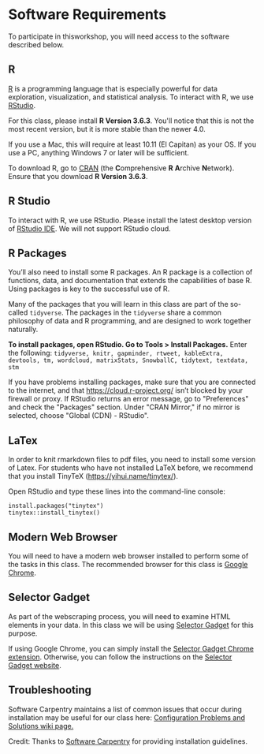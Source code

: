 # Software Requirements

To participate in thisworkshop, you will need access to the software described below. 

## R

[R](http://www.r-project.org/) is a programming language that is especially powerful for data exploration, visualization, and statistical analysis. To interact with R, we use [RStudio](http://www.rstudio.com/).

For this class, please install **R Version 3.6.3**. You'll notice that this is not the most recent version, but it is more stable than the newer 4.0. 

If you use a Mac, this will require at least 10.11 (El Capitan) as your OS. If you use a PC, anything Windows 7 or later will be sufficient.

To download R, go to [CRAN](https://cran.r-project.org/) (the **C**omprehensive **R** **A**rchive **N**etwork). Ensure that you download **R Version 3.6.3**.

## R Studio

To interact with R, we use RStudio. Please install the latest desktop version of [RStudio IDE](http://www.rstudio.com/ide/download/desktop). We will not support RStudio cloud.

## R Packages

You’ll also need to install some R packages. An R package is a collection of functions, data, and documentation that extends the capabilities of base R. Using packages is key to the successful use of R. 

Many of the packages that you will learn in this class are part of the so-called `tidyverse`. The packages in the `tidyverse` share a common philosophy of data and R programming, and are designed to work together naturally.

**To install packages, open RStudio. Go to Tools > Install Packages.** Enter the following: `tidyverse, knitr, gapminder, rtweet, kableExtra, devtools, tm, wordcloud, matrixStats, SnowballC, tidytext, textdata, stm`

If you have problems installing packages, make sure that you are connected to the internet, and that https://cloud.r-project.org/ isn’t blocked by your firewall or proxy. If RStudio returns an error message, go to "Preferences" and check the "Packages" section. Under "CRAN Mirror," if no mirror is selected, choose "Global (CDN) - RStudio". 

## LaTex

In order to knit rmarkdown files to pdf files, you need to install some version of Latex. For students who have not installed LaTeX before, we recommend that you install TinyTeX (https://yihui.name/tinytex/).

Open RStudio and type these lines into the command-line console:

```{r eval = F}
install.packages("tinytex")
tinytex::install_tinytex() 
```

## Modern Web Browser

You will need to have a modern web browser installed to perform some of the tasks in this class. The recommended browser for this class is [Google Chrome](https://www.google.co.uk/intl/en_uk/chrome/).

## Selector Gadget

As part of the webscraping process, you will need to examine HTML elements in your data. In this class we will be using [Selector Gadget](https://selectorgadget.com/) for this purpose.

If using Google Chrome, you can simply install the [Selector Gadget Chrome extension](https://chrome.google.com/webstore/detail/selectorgadget/mhjhnkcfbdhnjickkkdbjoemdmbfginb?hl=en). Otherwise, you can follow the instructions on the [Selector Gadget website](https://selectorgadget.com/).

## Troubleshooting

Software Carpentry maintains a list of common issues that occur during installation may be useful for our class here: [Configuration Problems and Solutions wiki page.](https://github.com/swcarpentry/workshop-template/wiki/Configuration-Problems-and-Solutions)

Credit: Thanks to [Software Carpentry](http://software-carpentry.org/workshops/) for providing installation guidelines.
